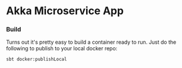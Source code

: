 # Akka Microservice App 




### Build 

Turns out it's pretty easy to build a container ready to run. Just do the following to publish to your local docker repo: 
```sh
sbt docker:publishLocal
```
